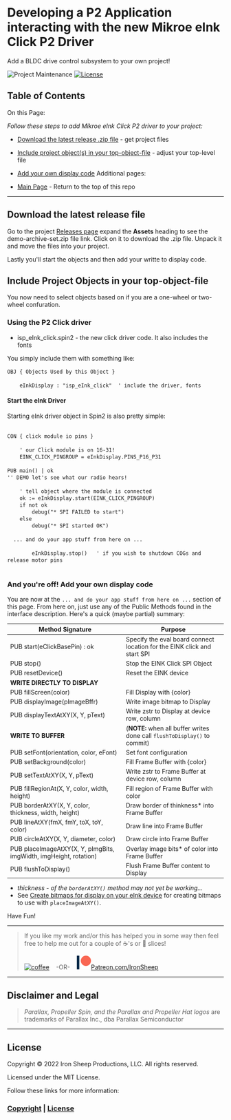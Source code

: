 # Developing a P2 Application interacting with the new Mikroe eInk Click P2 Driver 

Add a BLDC drive control subsystem to your own project!

![Project Maintenance][maintenance-shield]
[![License][license-shield]](LICENSE)

## Table of Contents

On this Page:

*Follow these steps to add Mikroe eInk Click P2 driver to your project:*

- [Download the latest release .zip file]( #download-the-latest-release-demo-archive-setzip-file) - get project files
- [Include project object(s) in your top-object-file]( #include-project-objects-in-your-top-object-file) - adjust your top-level file
- [Add your own display code]( #and-youre-off--add-your-own-motor-control-code) 
Additional pages:

- [Main Page](https://github.com/ironsheep/P2-Click-eInk) - Return to the top of this repo

---

## Download the latest release file

Go to the project [Releases page](https://github.com/ironsheep/P2-Click-eInk/releases) expand the **Assets** heading to see the demo-archive-set.zip file link. Click on it to download the .zip file. Unpack it and move the files into your project. 

Lastly you'll start the objects and then add your writte to display code.


## Include Project Objects in your top-object-file

You now need to select objects based on if you are a one-wheel or two-wheel confuration.


### Using the P2 Click driver

- isp\_eInk_click.spin2 - the new click driver code. It also includes the fonts

You simply include them with something like:

```script
OBJ { Objects Used by this Object }

    eInkDisplay : "isp_eInk_click"	' include the driver, fonts
```

#### Start the eInk Driver

Starting eInk driver object in Spin2 is also pretty simple:

```script

CON { click module io pins }

    ' our Click module is on 16-31!
    EINK_CLICK_PINGROUP = eInkDisplay.PINS_P16_P31

PUB main() | ok
'' DEMO let's see what our radio hears!

    ' tell object where the module is connected
    ok := eInkDisplay.start(EINK_CLICK_PINGROUP)
    if not ok
        debug("* SPI FAILED to start")
    else
        debug("* SPI started OK")

  ... and do your app stuff from here on ...
  
        eInkDisplay.stop()   ' if you wish to shutdown COGs and release motor pins
   
```


### And you're off!  Add your own display code

You are now at the `... and do your app stuff from here on ...` section of this page.
From here on, just use any of the Public Methods found in the interface description.  Here's a quick (maybe partial) summary:

| Method Signature | Purpose |
| --- | --- |
| PUB  start(eClickBasePin) : ok | Specify the eval board connect location for the EINK click and start SPI
| PUB  stop() | Stop the EINK Click SPI Object
| PUB  resetDevice() | Reset the EINK device
| **WRITE DIRECTLY TO DISPLAY**
| PUB  fillScreen(color) | Fill Display with {color}
| PUB  displayImage(pImageBffr) | Write image bitmap to Display
| PUB  displayTextAtXY(X, Y, pText) | Write zstr to Display at device row, column
| **WRITE TO BUFFER** | (**NOTE:** when all buffer writes done call `flushToDisplay()` to commit)
| PUB  setFont(orientation, color, eFont) | Set font configuration
| PUB  setBackground(color) | Fill Frame Buffer with {color}
| PUB  setTextAtXY(X, Y, pText) | Write zstr to Frame Buffer at device row, column
| PUB  fillRegionAt(X, Y, color, width, height) | Fill region of Frame Buffer with color
| PUB  borderAtXY(X, Y, color, thickness, width, height) | Draw border of thinkness* into Frame Buffer
| PUB  lineAtXY(fmX, fmY, toX, toY, color) | Draw line into Frame Buffer
| PUB  circleAtXY(X, Y, diameter, color) | Draw circle into Frame Buffer
| PUB  placeImageAtXY(X, Y, pImgBits, imgWidth, imgHeight, rotation) | Overlay image bits* of color into Frame Buffer
| PUB  flushToDisplay() | Flush Frame Buffer content to Display

* *thickness - of the `borderAtXY()` method may not yet be working...*
* See [Create bitmaps for display on your eInk device](../C-src) for creating bitmaps to use with `placeImageAtXY()`.


Have Fun!



---

> If you like my work and/or this has helped you in some way then feel free to help me out for a couple of :coffee:'s or :pizza: slices!
>
> [![coffee](https://www.buymeacoffee.com/assets/img/custom_images/black_img.png)](https://www.buymeacoffee.com/ironsheep) &nbsp;&nbsp; -OR- &nbsp;&nbsp; [![Patreon](./images/patreon.png)](https://www.patreon.com/IronSheep?fan_landing=true)[Patreon.com/IronSheep](https://www.patreon.com/IronSheep?fan_landing=true)


---

## Disclaimer and Legal

> *Parallax, Propeller Spin, and the Parallax and Propeller Hat logos* are trademarks of Parallax Inc., dba Parallax Semiconductor

---

## License

Copyright © 2022 Iron Sheep Productions, LLC. All rights reserved.

Licensed under the MIT License.

Follow these links for more information:

### [Copyright](copyright) | [License](LICENSE)

[maintenance-shield]: https://img.shields.io/badge/maintainer-stephen%40ironsheep%2ebiz-blue.svg?style=for-the-badge

[license-shield]: https://camo.githubusercontent.com/bc04f96d911ea5f6e3b00e44fc0731ea74c8e1e9/68747470733a2f2f696d672e736869656c64732e696f2f6769746875622f6c6963656e73652f69616e74726963682f746578742d646976696465722d726f772e7376673f7374796c653d666f722d7468652d6261646765


